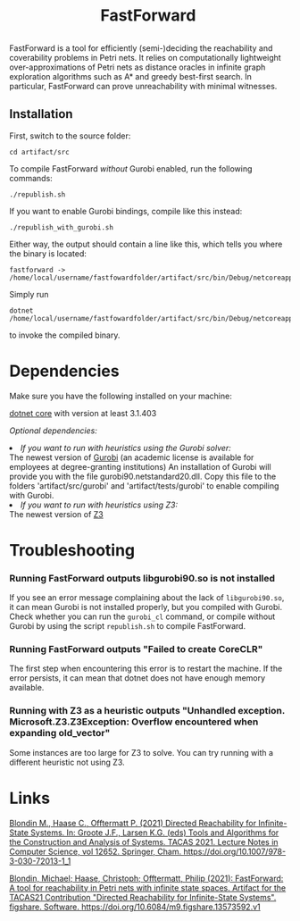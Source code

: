 <div style="display: flex; align-items: center; justify-content: center;">
  <h1>FastForward&nbsp;</h1>
</div>

FastForward is a tool for efficiently (semi-)deciding the reachability and coverability problems in Petri nets. It relies on computationally lightweight over-approximations of Petri nets as distance oracles in infinite graph exploration algorithms such as A* and greedy best-first search. In particular, FastForward can prove unreachability with minimal witnesses.

## Installation

First, switch to the source folder:
```
cd artifact/src
```

To compile FastForward <i>without</i> Gurobi enabled, run the following commands:
```
./republish.sh
```

If you want to enable Gurobi bindings, compile like this instead:

```
./republish_with_gurobi.sh
```

Either way, the output should contain a line like this, which tells you where the binary is located:

```
fastforward -> /home/local/username/fastfowardfolder/artifact/src/bin/Debug/netcoreapp3.1/fastforward.dll
```

Simply run 
```
dotnet /home/local/username/fastfowardfolder/artifact/src/bin/Debug/netcoreapp3.1/fastforward.dll
``` 

to invoke the compiled binary.

# Dependencies

Make sure you have the following installed on your machine:

<a href="https://dotnet.microsoft.com/">dotnet core</a> with version at least 3.1.403

<i> Optional dependencies: </i>
<li>
<i>If you want to run with heuristics using the Gurobi solver: </i><br> The newest version of <a href="https://www.gurobi.com/">Gurobi</a> (an academic license is available for employees at degree-granting institutions)
  An installation of Gurobi will provide you with the file gurobi90.netstandard20.dll. Copy this file to the folders 'artifact/src/gurobi'
  and 'artifact/tests/gurobi' to enable compiling with Gurobi.
</li>
<li>
<i>If you want to run with heuristics using Z3:</i><br>
The newest version of <a href="https://github.com/Z3Prover/z3">Z3</a>
</li>

# Troubleshooting

### **Running FastForward outputs libgurobi90.so is not installed**
If you see an error message complaining about the lack of `libgurobi90.so`,
it can mean Gurobi is not installed properly, but you compiled with Gurobi.
Check whether you can run the `gurobi_cl` command, or compile without Gurobi by using the script `republish.sh` to compile FastForward.

### **Running FastForward outputs "Failed to create CoreCLR"**

The first step when encountering this error is to restart the machine.
If the error persists, it can mean that dotnet does not have enough memory available.

### **Running with Z3 as a heuristic outputs "Unhandled exception. Microsoft.Z3.Z3Exception: Overflow encountered when expanding old_vector"**

Some instances are too large for Z3 to solve.
You can try running with a different heuristic not using Z3.

# Links

<a href="https://link.springer.com/chapter/10.1007%2F978-3-030-72013-1_1">Blondin M., Haase C., Offtermatt P. (2021) Directed Reachability for Infinite-State Systems. In: Groote J.F., Larsen K.G. (eds) Tools and Algorithms for the Construction and Analysis of Systems. TACAS 2021. Lecture Notes in Computer Science, vol 12652. Springer, Cham. https://doi.org/10.1007/978-3-030-72013-1_1</a>

<a href="https://figshare.com/articles/software/FastForward_A_tool_for_reachability_in_Petri_nets_with_infinite_state_spaces_Artifact_for_the_TACAS21_Contribution_Directed_Reachability_for_Infinite-State_Systems_/13573592">Blondin, Michael; Haase, Christoph; Offtermatt, Philip (2021): FastForward: A tool for reachability in Petri nets with infinite state spaces. Artifact for the TACAS21 Contribution "Directed Reachability for Infinite-State Systems". figshare. Software. https://doi.org/10.6084/m9.figshare.13573592.v1 </a>
